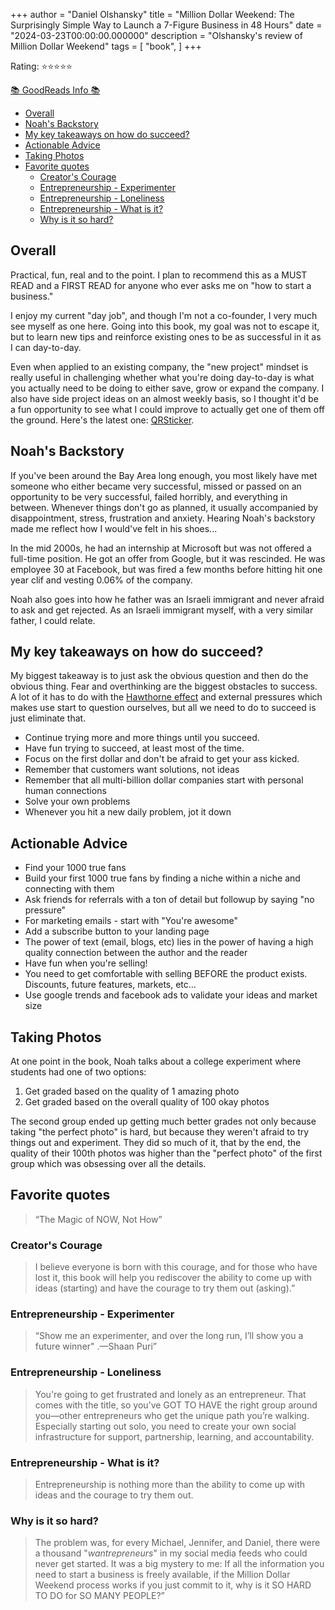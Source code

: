 +++
author = "Daniel Olshansky"
title = "Million Dollar Weekend: The Surprisingly Simple Way to Launch a 7-Figure Business in 48 Hours"
date = "2024-03-23T00:00:00.000000"
description = "Olshansky's review of Million Dollar Weekend"
tags = [
    "book",
]
+++

Rating: ⭐⭐⭐⭐⭐

[📚 GoodReads Info 📚](https://www.goodreads.com/en/book/show/145624504)

- [Overall](#overall)
- [Noah's Backstory](#noahs-backstory)
- [My key takeaways on how do succeed?](#my-key-takeaways-on-how-do-succeed)
- [Actionable Advice](#actionable-advice)
- [Taking Photos](#taking-photos)
- [Favorite quotes](#favorite-quotes)
  - [Creator's Courage](#creators-courage)
  - [Entrepreneurship - Experimenter](#entrepreneurship---experimenter)
  - [Entrepreneurship - Loneliness](#entrepreneurship---loneliness)
  - [Entrepreneurship - What is it?](#entrepreneurship---what-is-it)
  - [Why is it so hard?](#why-is-it-so-hard)

## Overall

Practical, fun, real and to the point. I plan to recommend this as a MUST READ
and a FIRST READ for anyone who ever asks me on "how to start a business."

I enjoy my current "day job", and though I'm not a co-founder, I very much see
myself as one here. Going into this book, my goal was not to escape it, but to learn
new tips and reinforce existing ones to be as successful in it as I can day-to-day.

Even when applied to an existing company, the "new project" mindset is really useful
in challenging whether what you're doing day-to-day is what you actually need to
be doing to either save, grow or expand the company. I also have side project ideas
on an almost weekly basis, so I thought it'd be a fun opportunity to see what I
could improve to actually get one of them off the ground. Here's the latest one:
[QRSticker](https://app.unicornplatform.com/qrsticker/home).

## Noah's Backstory

If you've been around the Bay Area long enough, you most likely have met someone
who either became very successful, missed or passed on an opportunity to be very
successful, failed horribly, and everything in between. Whenever things don't go
as planned, it usually accompanied by disappointment, stress, frustration and anxiety.
Hearing Noah's backstory made me reflect how I would've felt in his shoes...

In the mid 2000s, he had an internship at Microsoft but was not offered a full-time
position. He got an offer from Google, but it was rescinded. He was employee 30
at Facebook, but was fired a few months before hitting hit one year clif and
vesting 0.06% of the company.

Noah also goes into how he father was an Israeli immigrant and never afraid to
ask and get rejected. As an Israeli immigrant myself, with a very similar father,
I could relate.

## My key takeaways on how do succeed?

My biggest takeaway is to just ask the obvious question and then do the obvious
thing. Fear and overthinking are the biggest obstacles to success. A lot of
it has to do with the [Hawthorne effect](https://en.wikipedia.org/wiki/Hawthorne_effect)
and external pressures which makes use start to question ourselves, but all we
need to do to succeed is just eliminate that.

- Continue trying more and more things until you succeed.
- Have fun trying to succeed, at least most of the time.
- Focus on the first dollar and don't be afraid to get your ass kicked.
- Remember that customers want solutions, not ideas
- Remember that all multi-billion dollar companies start with personal human connections
- Solve your own problems
- Whenever you hit a new daily problem, jot it down

## Actionable Advice

- Find your 1000 true fans
- Build your first 1000 true fans by finding a niche within a niche and connecting with them
- Ask friends for referrals with a ton of detail but followup by saying "no pressure"
- For marketing emails - start with "You're awesome"
- Add a subscribe button to your landing page
- The power of text (email, blogs, etc) lies in the power of having a high quality connection between the author and the reader
- Have fun when you're selling!
- You need to get comfortable with selling BEFORE the product exists. Discounts, future features, markets, etc...
- Use google trends and facebook ads to validate your ideas and market size

## Taking Photos

At one point in the book, Noah talks about a college experiment where students
had one of two options:

1. Get graded based on the quality of 1 amazing photo
2. Get graded based on the overall quality of 100 okay photos

The second group ended up getting much better grades not only because taking
"the perfect photo" is hard, but because they weren't afraid to try things out
and experiment. They did so much of it, that by the end, the quality of their
100th photos was higher than the "perfect photo" of the first group which
was obsessing over all the details.

## Favorite quotes

> “The Magic of NOW, Not How”

### Creator's Courage

> I believe everyone is born with this courage, and for those who have lost it,
> this book will help you rediscover the ability to come up with ideas (starting)
> and have the courage to try them out (asking).”

### Entrepreneurship - Experimenter

> “Show me an experimenter, and over the long run, I’ll show you a future winner"
> .—Shaan Puri”

### Entrepreneurship - Loneliness

> You're going to get frustrated and lonely as an entrepreneur. That comes with
> the title, so you’ve GOT TO HAVE the right group around you—other entrepreneurs
> who get the unique path you’re walking. Especially starting out solo, you need
> to create your own social infrastructure for support, partnership, learning,
> and accountability.

### Entrepreneurship - What is it?

> Entrepreneurship is nothing more than the ability to come up with ideas and the
> courage to try them out.

### Why is it so hard?

> The problem was, for every Michael, Jennifer, and Daniel, there were a thousand
> "_wantrepreneurs_" in my social media feeds who could never get started. It was a
> big mystery to me: If all the information you need to start a business is
> freely available, if the Million Dollar Weekend process works if you just commit
> to it, why is it SO HARD TO DO for SO MANY PEOPLE?”
